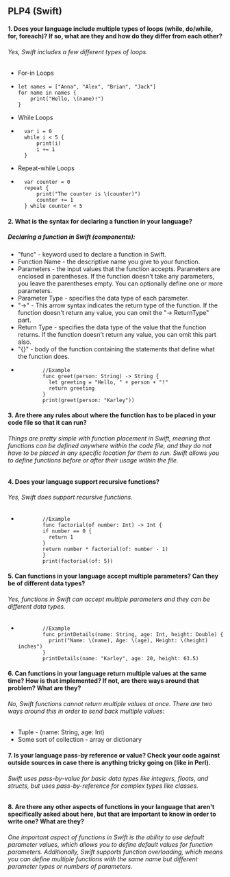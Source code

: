 ## PLP4 (Swift)

#### 1. Does your language include multiple types of loops (while, do/while, for, foreach)? If so, what are they and how do they differ from each other?
###### Yes, Swift includes a few different types of loops. 
* For-in Loops
*     let names = ["Anna", "Alex", "Brian", "Jack"]
      for name in names {
          print("Hello, \(name)!")
      }
* While Loops
*       var i = 0
        while i < 5 {
            print(i)
            i += 1
        }
* Repeat-while Loops
*       var counter = 0
        repeat {
            print("The counter is \(counter)")
            counter += 1
        } while counter < 5

#### 2. What is the syntax for declaring a function in your language?
##### Declaring a function in Swift (components):
* "func" - keyword used to declare a function in Swift.
* Function Name - the descriptive name you give to your function.
* Parameters - the input values that the function accepts. Parameters are enclosed in parentheses. If the function doesn't take any parameters, you leave the parentheses empty. You can optionally define one or more parameters.
* Parameter Type - specifies the data type of each parameter.
* "->" - This arrow syntax indicates the return type of the function. If the function doesn't return any value, you can omit the "-> ReturnType" part.
* Return Type - specifies the data type of the value that the function returns. If the function doesn't return any value, you can omit this part also.
* "{}" - body of the function containing the statements that define what the function does.
*             //Example
              func greet(person: String) -> String {
                let greeting = "Hello, " + person + "!"
                return greeting
              }
              print(greet(person: "Karley"))

#### 3. Are there any rules about where the function has to be placed in your code file so that it can run?
###### Things are pretty simple with function placement in Swift, meaning that functions can be defined anywhere within the code file, and they do not have to be placed in any specific location for them to run. Swift allows you to define functions before or after their usage within the file. 

#### 4. Does your language support recursive functions?
###### Yes, Swift does support recursive functions.
*             //Example
              func factorial(of number: Int) -> Int {
              if number == 0 {
                return 1
              }
              return number * factorial(of: number - 1)
              }
              print(factorial(of: 5))

#### 5. Can functions in your language accept multiple parameters? Can they be of different data types?
###### Yes, functions in Swift can accept multiple parameters and they can be different data types. 
*             //Example
              func printDetails(name: String, age: Int, height: Double) {
                print("Name: \(name), Age: \(age), Height: \(height) inches")
              }
              printDetails(name: "Karley", age: 20, height: 63.5)

#### 6. Can functions in your language return multiple values at the same time? How is that implemented? If not, are there ways around that problem? What are they?
###### No, Swift functions cannot return multiple values at once. There are two ways around this in order to send back multiple values:
* Tuple - (name: String, age: Int)
* Some sort of collection - array or dictionary

#### 7. Is your language pass-by reference or value? Check your code against outside sources in case there is anything tricky going on (like in Perl).
###### Swift uses pass-by-value for basic data types like integers, floats, and structs, but uses pass-by-reference for complex types like classes.

#### 8. Are there any other aspects of functions in your language that aren't specifically asked about here, but that are important to know in order to write one? What are they?
###### One important aspect of functions in Swift is the ability to use default parameter values, which allows you to define default values for function parameters. Additionally, Swift supports function overloading, which means you can define multiple functions with the same name but different parameter types or numbers of parameters. 
